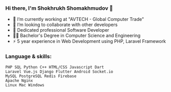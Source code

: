 ### Hi there, I'm Shokhrukh Shomakhmudov 👋

- 🔭 I’m currently working at "AVTECH - Global Computer Trade"
- 👯 I’m looking to collaborate with other developers
- 🥅 Dedicated professional Software Developer
- 👨‍🎓 Bachelor's Degree in Computer Science and Engineering 
- ⚡ 5 year experience in Web Development using PHP, Laravel Framework

### Language & skills:
    PHP SQL Python C++ HTML/CSS Javascript Dart
    Laravel Vue.js Django Flutter Android Socket.io
    MySQL PostgreSQL Redis Firebase 
    Apache Nginx  
    Linux Mac Windows

